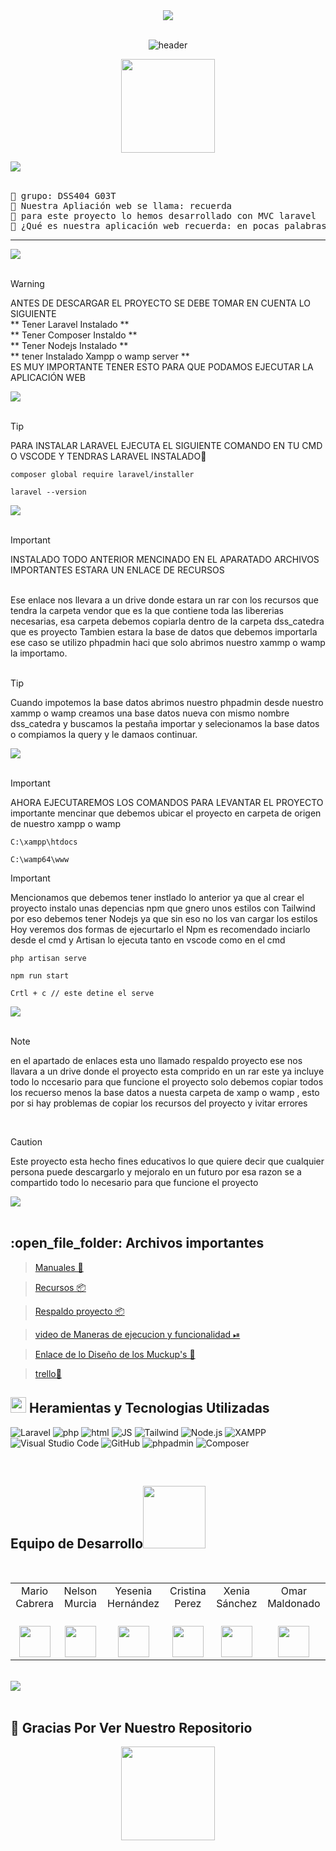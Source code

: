 


<div align="center" width="100">
	    <img src="https://user-images.githubusercontent.com/73097560/115834477-dbab4500-a447-11eb-908a-139a6edaec5c.gif"><br><br>

  <img src="https://capsule-render.vercel.app/api?color=0:1408d0,50:0860d0,100:08c4d0&height=250&section=header&text=Bienvenido%20a%20(Nuestro,repositorio)&fontSize=30&type=waving&fontColor=fefefe&&animation=fadeIn"
  alt="header"/>
	
<p align = "center">
<img align='' src='https://github.com/Rishit-dagli/Rishit-dagli/blob/master/images/octocat-anime.gif' width='150"'>
</p>



 
</div>
    <img src="https://user-images.githubusercontent.com/73097560/115834477-dbab4500-a447-11eb-908a-139a6edaec5c.gif"><br><br>

<pre>
🌱 grupo: DSS404 G03T
🌱 Nuestra Apliación web se llama: recuerda
🌱 para este proyecto lo hemos desarrollado con MVC laravel
🌱 ¿Qué es nuestra aplicación web recuerda: en pocas palabras una aplicación para tomar notas ya sean avanzadas, notas normales y recodarios
</pre>
<hr>
<img src="https://user-images.githubusercontent.com/73097560/115834477-dbab4500-a447-11eb-908a-139a6edaec5c.gif"><br><br>

> [!WARNING]
>  ANTES DE DESCARGAR EL PROYECTO SE DEBE TOMAR EN CUENTA LO SIGUIENTE
> <br>
> **  Tener Laravel Instalado ** <br>
> ** Tener Composer Instaldo  ** <br>
> ** Tener Nodejs Instalado **   <br>
> ** tener Instalado Xampp o wamp server **<br>
> ES MUY IMPORTANTE TENER ESTO PARA QUE PODAMOS EJECUTAR LA APLICACIÓN WEB

<img src="https://user-images.githubusercontent.com/73097560/115834477-dbab4500-a447-11eb-908a-139a6edaec5c.gif"><br><br>

> [!TIP]
>  PARA INSTALAR LARAVEL EJECUTA EL SIGUIENTE COMANDO EN TU CMD O VSCODE Y TENDRAS LARAVEL INSTALADO🔧
```
composer global require laravel/installer
```
```
laravel --version
```
<img src="https://user-images.githubusercontent.com/73097560/115834477-dbab4500-a447-11eb-908a-139a6edaec5c.gif"><br><br>

> [!IMPORTANT]
> INSTALADO TODO ANTERIOR MENCINADO EN EL APARATADO ARCHIVOS IMPORTANTES ESTARA UN ENLACE DE RECURSOS <BR>
<br>
Ese enlace nos llevara a un drive donde estara un rar con los recursos que tendra la carpeta vendor que es la que contiene toda las libererias necesarias,
esa carpeta debemos copiarla dentro de la carpeta dss_catedra que es proyecto
Tambien estara la base de datos que debemos importarla ese caso se utilizo phpadmin haci que solo abrimos nuestro xammp o wamp la importamo.<br>
<br>

> [!TIP]
>  Cuando impotemos la base datos abrimos nuestro phpadmin desde nuestro xammp o wamp creamos una base datos nueva con mismo nombre dss_catedra y buscamos la pestaña importar y
> selecionamos la base datos o compiamos la query y le damaos continuar.


<img src="https://user-images.githubusercontent.com/73097560/115834477-dbab4500-a447-11eb-908a-139a6edaec5c.gif"><br><br>

> [!IMPORTANT]
> AHORA EJECUTAREMOS LOS COMANDOS PARA LEVANTAR EL PROYECTO <br>
> importante mencinar que debemos ubicar el proyecto en carpeta de origen de nuestro xampp o wamp
```
C:\xampp\htdocs
```
```
C:\wamp64\www
```
> [!IMPORTANT]
> Mencionamos que debemos tener instlado lo anterior ya que al crear el proyecto instalo unas depencias npm que gnero unos estilos con Tailwind
por eso debemos tener Nodejs ya que sin eso no los van cargar los estilos Hoy veremos dos formas de ejecurtarlo el Npm es recomendado inciarlo desde el cmd y Artisan lo ejecuta tanto en vscode como en el cmd

```
php artisan serve
```
```
npm run start
```

```
Crtl + c // este detine el serve
```
<img src="https://user-images.githubusercontent.com/73097560/115834477-dbab4500-a447-11eb-908a-139a6edaec5c.gif"><br><br>

> [!NOTE]
>  en el apartado de enlaces esta uno llamado  respaldo proyecto ese nos llavara a un drive donde el  proyecto esta comprido en un rar este ya incluye todo lo nccesario para
> que funcione el proyecto  solo debemos copiar todos los recuerso menos la base datos a  nuesta carpeta de xamp o wamp , esto por si hay problemas de copiar los recursos del proyecto y ivitar errores 
<br>

> [!CAUTION]
> Este proyecto esta hecho fines educativos lo que quiere decir que cualquier persona puede descargarlo y mejoralo en un futuro por esa razon se a compartido todo lo necesario para que funcione el proyecto 
>  

<img src="https://user-images.githubusercontent.com/73097560/115834477-dbab4500-a447-11eb-908a-139a6edaec5c.gif"><br><br>

<h2>:open_file_folder: Archivos importantes </h2>

> [Manuales 📖](https://github.com/Cabrera437/Catedra-PHP)

> [Recursos 📦 ](https://drive.google.com/file/d/162X9X2IY5Dre8AASDZ8bhOhBboJj6wpW/view?usp=sharing)

 > [Respaldo proyecto 📦 ](https://drive.google.com/file/d/162X9X2IY5Dre8AASDZ8bhOhBboJj6wpW/view?usp=sharing)

> [video de Maneras de ejecucion y funcionalidad ⏯](https://drive.google.com/file/d/1ilCNFC560OxCRTuIej50rHmJaX5YqMlE/view?usp=sharing)

>[Enlace de lo Diseño de los Muckup's 🎨](https://www.figma.com/design/oCbgpYrGGHI3ZliZpSI0N4/Untitled?node-id=0-1&p=f)

> [trello📗](https://trello.com/b/CyB9Y510/recuerda-proyecto) 




## <img src="https://media2.giphy.com/media/QssGEmpkyEOhBCb7e1/giphy.gif?cid=ecf05e47a0n3gi1bfqntqmob8g9aid1oyj2wr3ds3mg700bl&rid=giphy.gif" width ="25"><b> Heramientas y Tecnologias Utilizadas</b>

![Laravel](https://img.shields.io/badge/Laravel-white?style=flat&logo=Laravel)
![php](https://img.shields.io/badge/php-purple?style=flat&logo=php&logoColor=white)
![html](https://img.shields.io/badge/html-orange?style=flat&logo=HTML5&logoColor=white)
![JS](https://img.shields.io/badge/JS-gray?style=flat&logo=javascript)
![Tailwind](https://img.shields.io/badge/Tailwind-gray?style=flat&logo=TailwindCSS )
![Node.js](https://img.shields.io/badge/Node.js-white?style=flat&logo=Node.js)
![XAMPP](https://img.shields.io/badge/XAMPP-orange?style=flat&logo=xampp&logoColor=white)
![Visual Studio Code](https://img.shields.io/badge/Visual%20Studio%20Code-blue?style=flat&logoColor=white)
![ GitHub](https://img.shields.io/badge/GitHub-gray?style=flat&logo=github)
![phpadmin](https://img.shields.io/badge/phpadmin-gray?style=flat&logo=phpadmin)
![Composer](https://img.shields.io/badge/Composer-gray?style=flat&logo=Composer)


<br>

<h2> Equipo de Desarrollo<img src='https://raw.githubusercontent.com/ShahriarShafin/ShahriarShafin/main/Assets/handshake.gif' width="100px"> </h2>
<div>
<div style={padding: 10px}>
  <table style={margin: 0 auto}>
  <tr align="center">
   <td>Mario Cabrera</td>
    <td>Nelson Murcia</td>
    <td>Yesenia Hernández</td>
    <td>Cristina Perez</td>
    <td>Xenia Sánchez</td>
    <td>Omar Maldonado</td>
      </tr>
    <tr align="center">
    <td> <br><picture><img src = "https://emojis.slackmojis.com/emojis/images/1531849430/4246/blob-sunglasses.gif?1531849430" width = 50px></picture> </td>
    <td> <br><picture><img src = "https://emojis.slackmojis.com/emojis/images/1531849430/4246/blob-sunglasses.gif?1531849430" width = 50px></picture> </td>
    <td> <br><picture><img src = "https://emojis.slackmojis.com/emojis/images/1531849430/4246/blob-sunglasses.gif?1531849430" width = 50px></picture> </td>
    <td> <br><picture><img src = "https://emojis.slackmojis.com/emojis/images/1531849430/4246/blob-sunglasses.gif?1531849430" width = 50px></picture> </td>
    <td> <br><picture><img src = "https://emojis.slackmojis.com/emojis/images/1531849430/4246/blob-sunglasses.gif?1531849430" width = 50px></picture> </td>
    <td> <br><picture><img src = "https://emojis.slackmojis.com/emojis/images/1531849430/4246/blob-sunglasses.gif?1531849430" width = 50px></picture> </td>
 </tr>
</table>
</div>

<br>
    <img src="https://user-images.githubusercontent.com/73097560/115834477-dbab4500-a447-11eb-908a-139a6edaec5c.gif"><br><br>

## 🐍 Gracias Por Ver Nuestro Repositorio
	
<p align = "center">
<img align='' src='https://github.com/Rishit-dagli/Rishit-dagli/blob/master/images/octocat-anime.gif' width='150"'>
</p>




   
    
